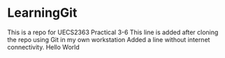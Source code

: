 # LearningGit
This is a repo for UECS2363 Practical 3-6
This line is added after cloning the repo using Git in my own workstation
Added a line without internet connectivity.
Hello World
